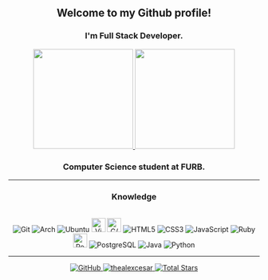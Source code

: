 <div align="center">
  
  ## Welcome to my Github profile!

  ### I'm Full Stack Developer.

  <div>
    <a href="https://github.com/thealexcesar">
      <img height="200em" src="https://github-readme-stats.vercel.app/api/top-langs/?username=thealexcesar&?&show_icons=true&icount_private=true&title_color=c52f24&text_color=fffffc&border_color=999999&bg_color=2B3D47&layout=compact&card_width=260em&langs_count=10&custom_title=❖&nbsp;Most&nbsp;Used&nbsp;Languages&nbsp;❖">
   </a>
   <a href="https://github.com/thealexcesar">
    <img height="200em" src="https://github-readme-stats.vercel.app/api?username=thealexcesar&show_icons=true&include_all_reposit&include_all_commits=true&count_private=true&title_color=c52f24&text_color=fffffc&bo rder_color=999999&layout=compact&bg_color=2B3D47&layout=compact&card_width=200em"/>
   </a>
 </div>


  ### Computer Science student at FURB.

  ___



### Knowledge
<div style="display: inline_block"><br>
  <img align center alt="Git" src="https://img.shields.io/badge/-fff?style=for-the-badge&logo=git&logoColor=F1502F">
  <img align center alt="Arch" src="https://img.shields.io/badge/Arch-linux-1793d1?style=for-the-badge&logo=archlinux&logoColor=&Color=1793d1">
  <img align center alt="Ubuntu" src="https://img.shields.io/badge/Ubuntu-dd4814?style=for-the-badge&logo=ubuntu&logoColor=white">
  <img align center alt="Vim" height="28" src="https://img.shields.io/badge/-ddd?style=falat-square&logo=vim&logoColor=black">
  <img align center alt="C/C++" height="28" src="https://img.shields.io/badge/-00599C?style=flat&logo=c%2B%2B&logoColor=white">
  <img align center alt="HTML5" src="https://img.shields.io/badge/HTML5-E34F26?style=for-the-badge&logo=html5&logoColor=white">
  <img align center alt="CSS3" src="https://img.shields.io/badge/CSS3-264de4?style=for-the-badge&logo=css3&logoColor=white">
  <img align center alt="JavaScript"  src="https://img.shields.io/badge/JavaScript-F7DF1E?style=for-the-badge&logo=javascript&logoColor=black">
  <img align center alt="Ruby" src="https://img.shields.io/badge/Ruby-9b111e?style=for-the-badge&logo=ruby&logoColor=white">
  <img align center alt="RoR" height="28" src="https://img.shields.io/badge/-white?style=flat-square&logo=ruby-on-rails&logoColor=cc0000">
  <img align center alt="PostgreSQL" src="https://img.shields.io/badge/PostgreSQL-336791?style=for-the-badge&logo=postgresql&logoColor=fff">
  <img align center alt="Java" src="https://img.shields.io/badge/Java-f89820?style=for-the-badge&logo=java&logoColor=f89820fff&Color=">
  <img align center alt="Python" src="https://img.shields.io/badge/Python-306998?style=for-the-badge&logo=python&logoColor=FFD43B">
</div>
  
  ___



  <div>
    <a href="https://github.com/thealexcesar">
      <img src="https://img.shields.io/badge/-gray.svg?logo=github&style=flat-square" alt="GitHub" />
      <img src="https://komarev.com/ghpvc/?username=thealexcesar&color=lightgray&style=flat-square" alt="thealexcesar" />
      <img src="https://img.shields.io/github/stars/thealexcesar.svg?label=Total%20Stars&color=lightgray&style=flat-square" alt="Total Stars" />
    </a>
  </div>
<div>
  
